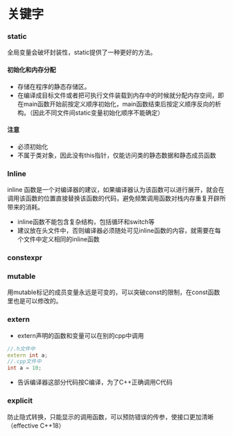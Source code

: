 # 关键字

### static

全局变量会破坏封装性，static提供了一种更好的方法。

#### 初始化和内存分配

* 存储在程序的静态存储区。
* 在编译成目标文件或者把可执行文件装载到内存中的时候就分配内存空间，即在main函数开始前按定义顺序初始化，main函数结束后按定义顺序反向的析构。（因此不同文件间static变量初始化顺序不能确定）

#### 注意

* 必须初始化
* 不属于类对象，因此没有this指针，仅能访问类的静态数据和静态成员函数

### Inline

inline 函数是一个对编译器的建议，如果编译器认为该函数可以进行展开，就会在调用该函数的位置直接替换该函数的代码，避免频繁调用函数对栈内存重复开辟所带来的消耗。

* inline函数不能包含复杂结构，包括循环和switch等
* 建议放在头文件中，否则编译器必须随处可见inline函数的内容，就需要在每个文件中定义相同的inline函数

### constexpr

### mutable

用mutable标记的成员变量永远是可变的，可以突破const的限制，在const函数里也是可以修改的。

### extern

* extern声明的函数和变量可以在别的cpp中调用

```cpp
//.h文件中
extern int a;
//.cpp文件中
int a = 10;
```

* 告诉编译器这部分代码按C编译，为了C++正确调用C代码

### explicit

防止隐式转换，只能显示的调用函数，可以预防错误的传参，使接口更加清晰（effective C++18）

